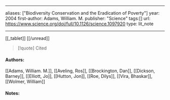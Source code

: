 
---
aliases: ["Biodiversity Conservation and the Eradication of Poverty"] 
year: 2004 
first-author: Adams, William. M.
publisher: "Science" 
tags:[]
url: https://www.science.org/doi/full/10.1126/science.1097920 
type: lit_note

--- 

[[_tablet]] [[/unread]]

>[!quote] Cited
#### Authors:
[[Adams, William. M.]], [[Aveling, Ros]], [[Brockington, Dan]], [[Dickson, Barney]], [[Elliott, Jo]], [[Hutton, Jon]], [[Roe, Dilys]], [[Vira, Bhaskar]], [[Wolmer, William]]

#### Notes:


